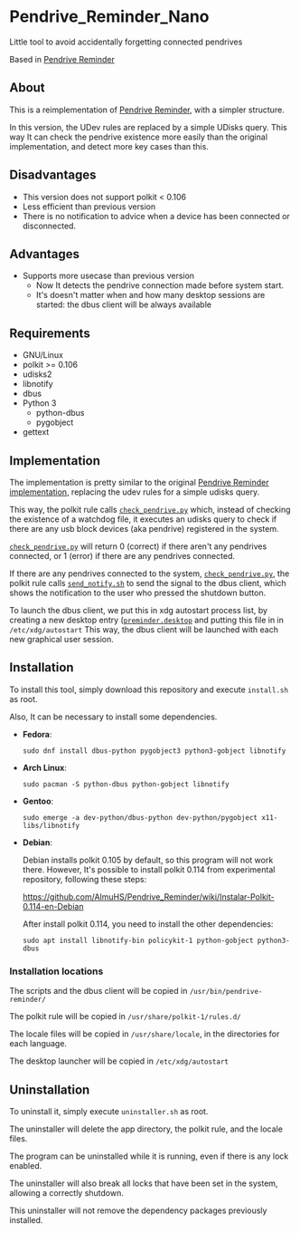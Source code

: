 # Pendrive_Reminder_Nano
Little tool to avoid accidentally forgetting connected pendrives

Based in [Pendrive Reminder](https://github.com/AlmuHS/Pendrive_Reminder)

## About

This is a reimplementation of [Pendrive Reminder](https://github.com/AlmuHS/Pendrive_Reminder), with a simpler structure.

In this version, the UDev rules are replaced by a simple UDisks query.
This way It can check the pendrive existence more easily than the original implementation, and detect more key cases than this.

## Disadvantages

  -  This version does not support polkit < 0.106
  -  Less efficient than previous version
  -  There is no notification to advice when a device has been connected or disconnected.


## Advantages
	
  - Supports more usecase than previous version
     - Now It detects the pendrive connection made before system start.
     - It's doesn't matter when and how many desktop sessions are started: the dbus client will be always available 

## Requirements

  - GNU/Linux
  - polkit >= 0.106
  - udisks2
  - libnotify
  - dbus
  - Python 3
    - python-dbus
    - pygobject
  - gettext

## Implementation

The implementation is pretty similar to the original [Pendrive Reminder implementation](https://github.com/AlmuHS/Pendrive_Reminder#implementaci%C3%B3n), replacing the udev rules for a simple udisks query.

This way, the polkit rule calls [`check_pendrive.py`](https://github.com/AlmuHS/Pendrive_Reminder_Nano/blob/master/aux_scripts/check_pendrive.py) which, instead of checking the existence of a watchdog file, it executes an udisks query to check if there are any usb block devices (aka pendrive) registered in the system.

[`check_pendrive.py`](https://github.com/AlmuHS/Pendrive_Reminder_Nano/blob/master/aux_scripts/check_pendrive.py) will return 0 (correct) if there aren't any pendrives connected, or 1 (error) if there are any pendrives connected.

If there are any pendrives connected to the system, [`check_pendrive.py`](https://github.com/AlmuHS/Pendrive_Reminder_Nano/blob/master/aux_scripts/check_pendrive.py), the polkit rule calls [`send_notify.sh`](https://github.com/AlmuHS/Pendrive_Reminder_Nano/blob/master/aux_scripts/send_notify.sh) to send the signal to the dbus client, which shows the notification to the user who pressed the shutdown button.

To launch the dbus client, we put this in xdg autostart process list, by creating a new desktop entry ([`preminder.desktop`](https://github.com/AlmuHS/Pendrive_Reminder_Nano/blob/master/xdg-launcher/preminder.desktop) and putting this file in in `/etc/xdg/autostart`
This way, the dbus client will be launched with each new graphical user session. 

## Installation

To install this tool, simply download this repository and execute `install.sh` as root.

Also, It can be necessary to install some dependencies.

- **Fedora**:

      sudo dnf install dbus-python pygobject3 python3-gobject libnotify

- **Arch Linux**:

      sudo pacman -S python-dbus python-gobject libnotify

- **Gentoo**:

      sudo emerge -a dev-python/dbus-python dev-python/pygobject x11-libs/libnotify

- **Debian**:

  Debian installs polkit 0.105 by default, so this program will not work there.
  However, It's possible to install polkit 0.114 from experimental repository, following these steps:
  
  https://github.com/AlmuHS/Pendrive_Reminder/wiki/Instalar-Polkit-0.114-en-Debian
  
  After install polkit 0.114, you need to install the other dependencies:
  
      sudo apt install libnotify-bin policykit-1 python-gobject python3-dbus


### Installation locations

The scripts and the dbus client will be copied in `/usr/bin/pendrive-reminder/`

The polkit rule will be copied in `/usr/share/polkit-1/rules.d/`

The locale files will be copied in `/usr/share/locale`, in the directories for each language.

The desktop launcher will be copied in `/etc/xdg/autostart`

## Uninstallation

To uninstall it, simply execute `uninstaller.sh` as root.

The uninstaller will delete the app directory, the polkit rule, and the locale files.

The program can be uninstalled while it is running, even if there is any lock enabled.

The uninstaller will also break all locks that have been set in the system, allowing a correctly shutdown.

This uninstaller will not remove the dependency packages previously installed.
